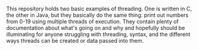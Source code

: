 This repository holds two basic examples of threading.  One is written in C, the other in Java, but they basically do the same thing: print out numbers from 0-19 using multiple threads of execution.  They contain plenty of documentation about what's going on and why and hopefully should be illuminating for anyone struggling with threading, syntax, and the different ways threads can be created or data passed into them.